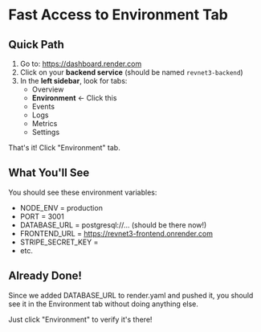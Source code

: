 # Fast Access to Environment Tab

## Quick Path

1. Go to: https://dashboard.render.com
2. Click on your **backend service** (should be named `revnet3-backend`)
3. In the **left sidebar**, look for tabs:
   - Overview
   - **Environment** ← Click this
   - Events  
   - Logs
   - Metrics
   - Settings

That's it! Click "Environment" tab.

## What You'll See

You should see these environment variables:
- NODE_ENV = production
- PORT = 3001
- DATABASE_URL = postgresql://... (should be there now!)
- FRONTEND_URL = https://revnet3-frontend.onrender.com
- STRIPE_SECRET_KEY = <not set>
- etc.

## Already Done!

Since we added DATABASE_URL to render.yaml and pushed it, you should see it in the Environment tab without doing anything else.

Just click "Environment" to verify it's there!

